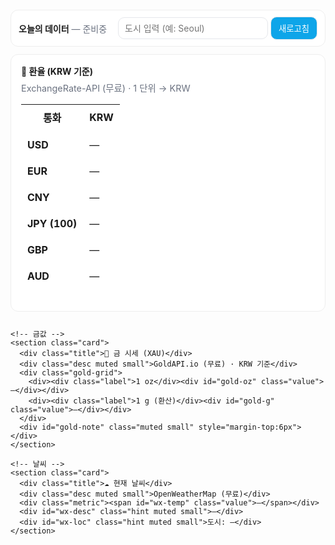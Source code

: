 <!-- 오늘의 데이터 (무료 API 3종, 통화 확장 + 견고한 에러 처리 버전) -->
<div id="daily-cards" class="cards-wrap">
  <div class="cards-toolbar">
    <div class="left">
      <strong>오늘의 데이터</strong>
      <span id="asof" class="muted">— 준비중</span>
    </div>
    <div class="right">
      <input id="city" type="text" placeholder="도시 입력 (예: Seoul)" />
      <button id="btn-refresh">새로고침</button>
    </div>
  </div>

  <div class="grid-cards">
    <!-- 환율 -->
    <section class="card">
      <div class="title">💱 환율 (KRW 기준)</div>
      <div class="desc muted small">ExchangeRate-API (무료) · 1 단위 → KRW</div>
      <table class="data-table">
        <thead><tr><th>통화</th><th>KRW</th></tr></thead>
        <tbody id="fx-body">
          <tr><td>USD</td><td data-k="USD">—</td></tr>
          <tr><td>EUR</td><td data-k="EUR">—</td></tr>
          <tr><td>CNY</td><td data-k="CNY">—</td></tr>
          <tr><td>JPY (100)</td><td data-k="JPY100">—</td></tr>
          <tr><td>GBP</td><td data-k="GBP">—</td></tr>
          <tr><td>AUD</td><td data-k="AUD">—</td></tr>
        </tbody>
      </table>
      <div id="fx-note" class="muted small" style="margin-top:6px"></div>
    </section>

    <!-- 금값 -->
    <section class="card">
      <div class="title">🥇 금 시세 (XAU)</div>
      <div class="desc muted small">GoldAPI.io (무료) · KRW 기준</div>
      <div class="gold-grid">
        <div><div class="label">1 oz</div><div id="gold-oz" class="value">—</div></div>
        <div><div class="label">1 g (환산)</div><div id="gold-g" class="value">—</div></div>
      </div>
      <div id="gold-note" class="muted small" style="margin-top:6px"></div>
    </section>

    <!-- 날씨 -->
    <section class="card">
      <div class="title">☁️ 현재 날씨</div>
      <div class="desc muted small">OpenWeatherMap (무료)</div>
      <div class="metric"><span id="wx-temp" class="value">—</span></div>
      <div id="wx-desc" class="hint muted small">—</div>
      <div id="wx-loc" class="hint muted small">도시: —</div>
    </section>
  </div>
</div>

<style>
.cards-wrap{margin-top:12px}
.cards-toolbar{
  display:flex;justify-content:space-between;align-items:center;gap:10px;
  background:#fff;border:1px solid #eee;border-radius:12px;padding:10px 12px
}
.cards-toolbar input{border:1px solid #e5e7eb;border-radius:10px;padding:8px 10px;font:inherit;min-width:220px}
.cards-toolbar button{border:1px solid #e5e7eb;border-radius:10px;background:#0ea5e9;color:#fff;padding:8px 12px;cursor:pointer}
.cards-toolbar button:hover{filter:brightness(.95)}
.muted{color:#6b7280}.small{font-size:.9rem}

.grid-cards{display:grid;grid-template-columns:repeat(auto-fit,minmax(260px,1fr));gap:12px;margin-top:12px}
.card{background:#fff;border:1px solid #eee;border-radius:12px;padding:16px}
.title{font-weight:700;margin-bottom:6px}
.desc{margin-bottom:10px}
.metric .value{font-size:1.8rem;font-weight:800}
.hint{margin-top:6px}

.data-table{width:100%;border-collapse:separate;border-spacing:0 6px;margin-top:6px}
.data-table th,.data-table td{padding:8px 10px}
.data-table tbody tr{background:#fff;border:1px solid #eee;border-radius:10px}
.data-table td:first-child{font-weight:700}

.gold-grid{display:grid;grid-template-columns:repeat(2,minmax(0,1fr));gap:8px;margin-top:8px}
.gold-grid .label{color:#6b7280;font-size:.9rem}
.gold-grid .value{font-weight:800;font-size:1.15rem}
</style>

<script>
(async function(){
  // ===== 1) API 키(반드시 교체) =====
  const EXCHANGE_API_KEY = "YOUR_EXCHANGERATE_API_KEY"; // exchangerate-api.com
  const GOLD_API_KEY     = "YOUR_GOLDAPI_KEY";          // goldapi.io
  const WEATHER_API_KEY  = "YOUR_OPENWEATHER_API_KEY";  // openweathermap.org

  // ===== 2) 엘리먼트 =====
  const $ = (s,r=document)=>r.querySelector(s);
  const asof = $('#asof'), cityInput = $('#city'), btnRefresh = $('#btn-refresh');
  const fxBody = $('#fx-body'), fxNote = $('#fx-note');
  const goldOz = $('#gold-oz'), goldG = $('#gold-g'), goldNote = $('#gold-note');
  const wxTemp = $('#wx-temp'), wxDesc = $('#wx-desc'), wxLoc = $('#wx-loc');

  // ===== 3) 유틸 =====
  const troyOzToGram = 31.1034768;
  const fmt = (v,d=2)=> (v??0).toLocaleString('ko-KR',{maximumFractionDigits:d, minimumFractionDigits:d});
  const okKey = (k)=> k && !/^YOUR_/.test(k);

  async function fetchJSON(url, opt={}, timeoutMs=12000){
    const ctrl = new AbortController(); const id = setTimeout(()=>ctrl.abort(), timeoutMs);
    try{
      const res = await fetch(url, {...opt, signal: ctrl.signal});
      let data = null; try{ data = await res.json(); }catch(e){}
      if(!res.ok){ throw new Error((data && (data.error || data.message)) || ('HTTP '+res.status)); }
      return data;
    } finally { clearTimeout(id); }
  }

  // ===== 4) 환율: USD-base → KRW 및 타 통화 환산 =====
  async function loadFX(){
    const row = (k)=> $(`[data-k="${k}"]`, fxBody);
    try{
      if(!okKey(EXCHANGE_API_KEY)) throw new Error('ExchangeRate-API 키 누락');
      const j = await fetchJSON(`https://v6.exchangerate-api.com/v6/${EXCHANGE_API_KEY}/latest/USD`);
      if(j.result !== 'success') throw new Error(j['error-type'] || 'API error');
      const r = j.conversion_rates || {};
      // KRW per 1 USD
      const KRW_per_USD = r.KRW;
      // 1 통화 → KRW = (KRW/USD) / (통화/USD)  (USD는 예외)
      const toKRW = (code)=>{
        if(code === 'USD') return KRW_per_USD;
        const perUSD = r[code]; // code per 1 USD
        if(!KRW_per_USD || !perUSD) return null;
        return KRW_per_USD / perUSD;
      };
      const map = {
        USD: toKRW('USD'),
        EUR: toKRW('EUR'),
        CNY: toKRW('CNY'),
        GBP: toKRW('GBP'),
        AUD: toKRW('AUD'),
        JPY100: (function(){
          const perUSD = r.JPY; if(!KRW_per_USD || !perUSD) return null;
          return (KRW_per_USD / perUSD) * 100; // 100엔
        })()
      };
      Object.entries(map).forEach(([k,v])=>{
        const el = row(k); if(!el) return;
        el.textContent = (v!=null) ? `${fmt(v, k==='JPY100'?0:2)}` : '—';
      });
      fxNote.textContent = `기준: 1 USD = ${fmt(KRW_per_USD,2)} KRW`;
    }catch(e){
      ['USD','EUR','CNY','JPY100','GBP','AUD'].forEach(k=>{
        const el = $(`[data-k="${k}"]`, fxBody); if(el) el.textContent = '—';
      });
      fxNote.textContent = `환율 오류: ${e.message || e}`;
    }
  }

  // ===== 5) 금값: XAU/KRW (oz·g) =====
  async function loadGold(){
    try{
      if(!okKey(GOLD_API_KEY)) throw new Error('GoldAPI 키 누락');
      const j = await fetchJSON('https://www.goldapi.io/api/XAU/KRW', {
        headers: {'x-access-token': GOLD_API_KEY}
      });
      const oz = j && j.price; // KRW per oz
      if(!oz) throw new Error(j?.message || '가격 없음');
      goldOz.textContent = `${fmt(oz,0)} 원`;
      goldG.textContent  = `${fmt(oz / troyOzToGram, 0)} 원`;
      goldNote.textContent = `출처: GoldAPI.io · ${j.timestamp ? new Date(j.timestamp*1000).toLocaleString() : '실시간'}`;
    }catch(e){
      goldOz.textContent = '—'; goldG.textContent = '—';
      goldNote.textContent = `금 시세 오류: ${e.message || e}`;
    }
  }

  // ===== 6) 날씨: 현재(℃) =====
  async function loadWeather(){
    const city = (cityInput.value || 'Seoul').trim();
    try{
      if(!okKey(WEATHER_API_KEY)) throw new Error('OpenWeather 키 누락');
      const j = await fetchJSON(
        `https://api.openweathermap.org/data/2.5/weather?q=${encodeURIComponent(city)}&appid=${WEATHER_API_KEY}&units=metric&lang=kr`
      );
      const t = j?.main?.temp, desc = j?.weather?.[0]?.description || '', name = j?.name || city;
      if(typeof t !== 'number') throw new Error('온도 없음');
      wxTemp.textContent = `${Math.round(t)}°C`;
      wxDesc.textContent = desc;
      wxLoc.textContent  = `도시: ${name}`;
    }catch(e){
      wxTemp.textContent = '—';
      wxDesc.textContent = `날씨 오류: ${e.message || e}`;
      wxLoc.textContent  = `도시: ${city}`;
    }
  }

  // ===== 7) 전체 새로고침 =====
  async function refresh(){
    asof.textContent = '— 업데이트 중…';
    await Promise.allSettled([loadFX(), loadGold(), loadWeather()]);
    asof.textContent = '— ' + new Date().toLocaleString();
    localStorage.setItem('daily-city', cityInput.value.trim());
  }

  // 초기값/이벤트
  cityInput.value = localStorage.getItem('daily-city') || 'Seoul';
  btnRefresh.addEventListener('click', refresh);

  // 키 미설정 안내(이전 코드가 안 돌던 가장 흔한 이유)
  const missing = [
    !okKey(EXCHANGE_API_KEY) ? '환율 API 키' : null,
    !okKey(GOLD_API_KEY)     ? '금 시세 API 키' : null,
    !okKey(WEATHER_API_KEY)  ? '날씨 API 키' : null
  ].filter(Boolean);
  if(missing.length){
    asof.textContent = `— API 키 필요: ${missing.join(', ')}`;
  }

  // 시작
  refresh();
})();
</script>
